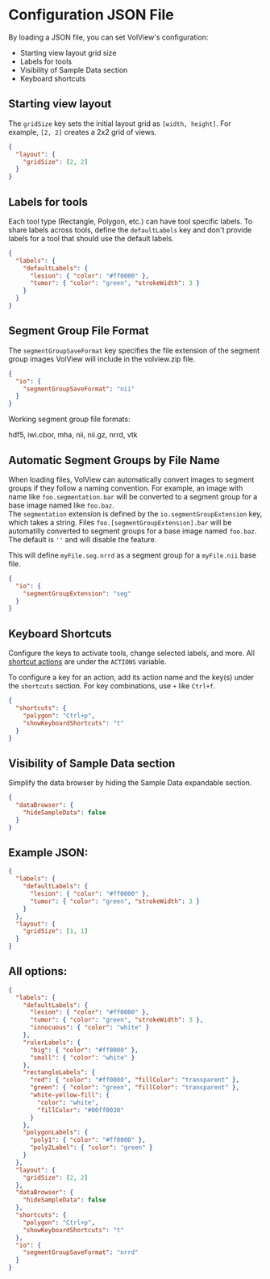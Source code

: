 # Configuration JSON File

By loading a JSON file, you can set VolView's configuration:

- Starting view layout grid size
- Labels for tools
- Visibility of Sample Data section
- Keyboard shortcuts

## Starting view layout

The `gridSize` key sets the initial layout grid as `[width, height]`. For example, `[2, 2]` creates a 2x2 grid of views.

```json
{
  "layout": {
    "gridSize": [2, 2]
  }
}
```

## Labels for tools

Each tool type (Rectangle, Polygon, etc.) can have tool specific labels. To share labels
across tools, define the `defaultLabels` key and don't provide labels for a tool that
should use the default labels.

```json
{
  "labels": {
    "defaultLabels": {
      "lesion": { "color": "#ff0000" },
      "tumor": { "color": "green", "strokeWidth": 3 }
    }
  }
}
```

## Segment Group File Format

The `segmentGroupSaveFormat` key specifies the file extension of the segment group images
VolView will include in the volview.zip file.

```json
{
  "io": {
    "segmentGroupSaveFormat": "nii"
  }
}
```

Working segment group file formats:

hdf5, iwi.cbor, mha, nii, nii.gz, nrrd, vtk

## Automatic Segment Groups by File Name

When loading files, VolView can automatically convert images to segment groups
if they follow a naming convention. For example, an image with name like `foo.segmentation.bar`
will be converted to a segment group for a base image named like `foo.baz`.  
The `segmentation` extension is defined by the `io.segmentGroupExtension` key, which takes a
string. Files `foo.[segmentGroupExtension].bar` will be automatilly converted to segment groups for a base image named `foo.baz`. The default is `''` and will disable the feature.

This will define `myFile.seg.nrrd` as a segment group for a `myFile.nii` base file.

```json
{
  "io": {
    "segmentGroupExtension": "seg"
  }
}
```

## Keyboard Shortcuts

Configure the keys to activate tools, change selected labels, and more.
All [shortcut actions](https://github.com/Kitware/VolView/blob/main/src/constants.ts#L53) are under the `ACTIONS` variable.

To configure a key for an action, add its action name and the key(s) under the `shortcuts` section. For key combinations, use `+` like `Ctrl+f`.

```json
{
  "shortcuts": {
    "polygon": "Ctrl+p",
    "showKeyboardShortcuts": "t"
  }
}
```

## Visibility of Sample Data section

Simplify the data browser by hiding the Sample Data expandable section.

```json
{
  "dataBrowser": {
    "hideSampleData": false
  }
}
```

## Example JSON:

```json
{
  "labels": {
    "defaultLabels": {
      "lesion": { "color": "#ff0000" },
      "tumor": { "color": "green", "strokeWidth": 3 }
    }
  },
  "layout": {
    "gridSize": [1, 1]
  }
}
```

## All options:

```json
{
  "labels": {
    "defaultLabels": {
      "lesion": { "color": "#ff0000" },
      "tumor": { "color": "green", "strokeWidth": 3 },
      "innocuous": { "color": "white" }
    },
    "rulerLabels": {
      "big": { "color": "#ff0000" },
      "small": { "color": "white" }
    },
    "rectangleLabels": {
      "red": { "color": "#ff0000", "fillColor": "transparent" },
      "green": { "color": "green", "fillColor": "transparent" },
      "white-yellow-fill": {
        "color": "white",
        "fillColor": "#00ff0030"
      }
    },
    "polygonLabels": {
      "poly1": { "color": "#ff0000" },
      "poly2Label": { "color": "green" }
    }
  },
  "layout": {
    "gridSize": [2, 2]
  },
  "dataBrowser": {
    "hideSampleData": false
  },
  "shortcuts": {
    "polygon": "Ctrl+p",
    "showKeyboardShortcuts": "t"
  },
  "io": {
    "segmentGroupSaveFormat": "nrrd"
  }
}
```
